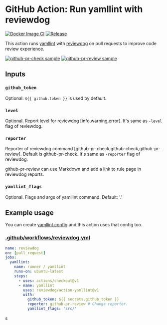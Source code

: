 # GitHub Action: Run yamllint with reviewdog

[![Docker Image CI](https://github.com/reviewdog/action-yamllint/workflows/Docker%20Image%20CI/badge.svg)](https://github.com/reviewdog/action-yamllint/actions)
[![Release](https://img.shields.io/github/release/reviewdog/action-yamllint.svg?maxAge=43200)](https://github.com/reviewdog/action-yamllint/releases)

This action runs [yamllint](https://github.com/adrienverge/yamllint) with
[reviewdog](https://github.com/reviewdog/reviewdog) on pull requests to improve
code review experience.

[![github-pr-check sample](https://user-images.githubusercontent.com/8191198/72208542-0ddba200-34a4-11ea-90ce-c9508942420c.png)](https://github.com/reviewdog/action-yamllint/pull/1)
[![github-pr-review sample](https://user-images.githubusercontent.com/8191198/72208536-087e5780-34a4-11ea-8ac7-bc7161c9cc20.png)](https://github.com/reviewdog/action-yamllint/pull/1)

## Inputs

### `github_token`

Optional. `${{ github.token }}` is used by default.

### `level`

Optional. Report level for reviewdog [info,warning,error].
It's same as `-level` flag of reviewdog.

### `reporter`

Reporter of reviewdog command [github-pr-check,github-check,github-pr-review].
Default is github-pr-check.
It's same as `-reporter` flag of reviewdog.

github-pr-review can use Markdown and add a link to rule page in reviewdog reports.

### `yamllint_flags`

Optional. Flags and args of yamllint command. Default: '.'

## Example usage

You can create [yamllint
config](https://yamllint.readthedocs.io/en/stable/configuration.html)
and this action uses that config too.

### [.github/workflows/reviewdog.yml](.github/workflows/reviewdog.yml)

```yml
name: reviewdog
on: [pull_request]
jobs:
  yamllint:
    name: runner / yamllint
    runs-on: ubuntu-latest
    steps:
      - uses: actions/checkout@v1
      - name: yamllint
        uses: reviewdog/action-yamllint@v1
        with:
          github_token: ${{ secrets.github_token }}
          reporter: github-pr-review # Change reporter.
          yamllint_flags: 'src/'
```
s
